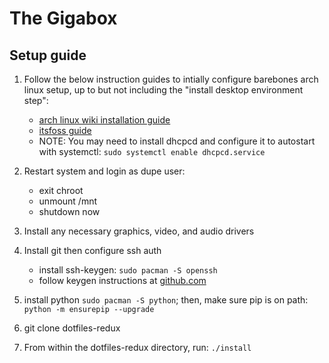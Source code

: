 # The Gigabox

## Setup guide

1. Follow the below instruction guides to intially configure barebones arch linux setup,
up to but not including the "install desktop environment step":
    - [arch linux wiki installation guide](https://wiki.archlinux.org/title/installation_guide)
    - [itsfoss guide](https://itsfoss.com/install-arch-linux/)
    - NOTE: You may need to install dhcpcd and configure it to autostart with systemctl:
        `sudo systemctl enable dhcpcd.service`

2. Restart system and login as dupe user:
    - exit chroot
    - unmount /mnt
    - shutdown now

3. Install any necessary graphics, video, and audio drivers

4. Install git then configure ssh auth
    - install ssh-keygen: `sudo pacman -S openssh`
    - follow keygen instructions at [github.com](https://docs.github.com/en/authentication/connecting-to-github-with-ssh/generating-a-new-ssh-key-and-adding-it-to-the-ssh-agent)

5. install python `sudo pacman -S python`; then, make sure pip is on path: `python -m ensurepip --upgrade`

6. git clone dotfiles-redux

7. From within the dotfiles-redux directory, run: `./install`

